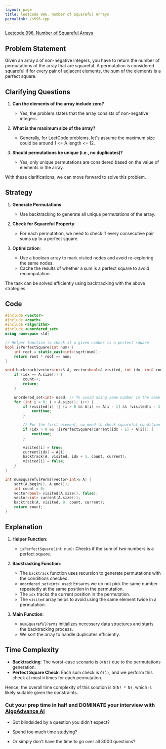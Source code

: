 ```yaml
---
layout: page
title: leetcode 996. Number of Squareful Arrays
permalink: /s996-cpp
---
```

[Leetcode 996. Number of Squareful Arrays](https://algoadvance.github.io/algoadvance/l996)
## Problem Statement

Given an array `A` of non-negative integers, you have to return the number of permutations of the array that are squareful. A permutation is considered squareful if for every pair of adjacent elements, the sum of the elements is a perfect square.

## Clarifying Questions

1. **Can the elements of the array include zero?**
   - Yes, the problem states that the array consists of non-negative integers.

2. **What is the maximum size of the array?**
   - Generally, for LeetCode problems, let's assume the maximum size could be around 1 <= A.length <= 12.

3. **Should permutations be unique (i.e., no duplicates)?**
   - Yes, only unique permutations are considered based on the value of elements in the array.

With these clarifications, we can move forward to solve this problem.

## Strategy

1. **Generate Permutations**:
   - Use backtracking to generate all unique permutations of the array.

2. **Check for Squareful Property**:
   - For each permutation, we need to check if every consecutive pair sums up to a perfect square.

3. **Optimization**:
   - Use a boolean array to mark visited nodes and avoid re-exploring the same nodes.
   - Cache the results of whether a sum is a perfect square to avoid recomputation.

The task can be solved efficiently using backtracking with the above strategies.

## Code

```cpp
#include <vector>
#include <cmath>
#include <algorithm>
#include <unordered_set>
using namespace std;

// Helper function to check if a given number is a perfect square
bool isPerfectSquare(int num) {
    int root = static_cast<int>(sqrt(num));
    return root * root == num;
}

void backtrack(vector<int>& A, vector<bool>& visited, int idx, int& count, vector<int>& current) {
    if (idx == A.size()) {
        count++;
        return;
    }

    unordered_set<int> used; // To avoid using same number in the same position
    for (int i = 0; i < A.size(); i++) {
        if (visited[i] || (i > 0 && A[i] == A[i - 1] && !visited[i - 1])) {
            continue;
        }

        // For the first element, no need to check squareful condition
        if (idx > 0 && !isPerfectSquare(current[idx - 1] + A[i])) {
            continue;
        }

        visited[i] = true;
        current[idx] = A[i];
        backtrack(A, visited, idx + 1, count, current);
        visited[i] = false;
    }
}

int numSquarefulPerms(vector<int>& A) {
    sort(A.begin(), A.end());
    int count = 0;
    vector<bool> visited(A.size(), false);
    vector<int> current(A.size());
    backtrack(A, visited, 0, count, current);
    return count;
}
```

## Explanation

1. **Helper Function**:
   - `isPerfectSquare(int num)`: Checks if the sum of two numbers is a perfect square.

2. **Backtracking Function**:
   - The `backtrack` function uses recursion to generate permutations with the conditions checked.
   - `unordered_set<int> used`: Ensures we do not pick the same number repeatedly at the same position in the permutation.
   - The `idx` tracks the current position in the permutation.
   - The `visited` array helps to avoid using the same element twice in a permutation.

3. **Main Function**:
   - `numSquarefulPerms` initializes necessary data structures and starts the backtracking process.
   - We sort the array to handle duplicates efficiently.

## Time Complexity

- **Backtracking**: The worst-case scenario is `O(N!)` due to the permutations generation. 
- **Perfect Square Check**: Each sum check is `O(1)`, and we perform this check at most `N` times for each permutation.

Hence, the overall time complexity of this solution is `O(N! * N)`, which is likely suitable given the constraints.


### Cut your prep time in half and DOMINATE your interview with [AlgoAdvance AI](https://algoAdvance.com)

- Got blindsided by a question you didn't expect?

- Spend too much time studying?

- Or simply don't have the time to go over all 3000 questions?

